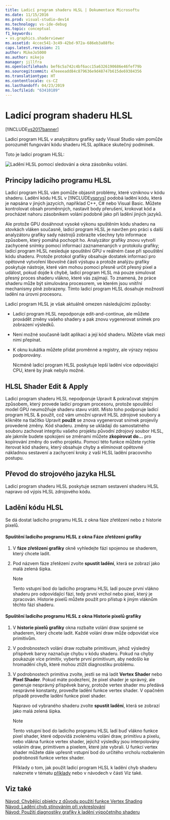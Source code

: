 ```yaml
---
title: Ladicí program shaderu HLSL | Dokumentace Microsoftu
ms.date: 11/15/2016
ms.prod: visual-studio-dev14
ms.technology: vs-ide-debug
ms.topic: conceptual
f1_keywords:
- vs.graphics.shaderviewer
ms.assetid: 4ccec541-3c49-42bd-972a-686eb3a88fbc
caps.latest.revision: 21
author: MikeJo5000
ms.author: mikejo
manager: jillfra
ms.openlocfilehash: bef6c5a742c4bf6acc15a6326190686e46fef79b
ms.sourcegitcommit: 47eeeeadd84c879636e9d48747b615de69384356
ms.translationtype: HT
ms.contentlocale: cs-CZ
ms.lasthandoff: 04/23/2019
ms.locfileid: "63410189"
---
```

# <a name="hlsl-shader-debugger"></a>Ladicí program shaderu HLSL
[!INCLUDE[vs2017banner](../includes/vs2017banner.md)]

Ladicí program HLSL v analyzátoru grafiky sady Visual Studio vám pomůže porozumět fungování kódu shaderu HLSL aplikace skutečný podmínek.  
  
 Toto je ladicí program HLSL:  
  
 ![Ladění HLSL pomocí sledování a okna zásobníku volání. ](../debugger/media/gfx-diag-demo-hlsl-debugger-orientation.png "gfx_diag_demo_hlsl_debugger_orientation")  
  
## <a name="understanding-the-hlsl-debugger"></a>Principy ladicího programu HLSL  
 Ladicí program HLSL vám pomůže objasnit problémy, které vzniknou v kódu shaderu. Ladění kódu HLSL v [!INCLUDE[vsprvs](../includes/vsprvs-md.md)] podobá ladění kódu, která je napsána v jiných jazycích, například C++, C# nebo Visual Basic. Můžete kontrolovat obsah proměnných, nastavit body přerušení, krokovat kód a procházet nahoru zásobníkem volání podobně jako při ladění jiných jazyků.  
  
 Ale protože GPU dosáhnout vysoké výkonu spuštěním kódu shaderu na stovkách vláken současně, ladicí program HLSL je navržen pro práci s další analyzátoru grafiky sady nástrojů zobrazíte všechny tyto informace způsobem, který pomáhá pochopit ho. Analyzátor grafiky znovu vytvoří zachycené snímky pomocí informací zaznamenaných v protokolu grafiky; ladicí program HLSL nesleduje spouštění GPU v reálném čase při spouštění kódu shaderu. Protože protokol grafiky obsahuje dostatek informací pro opětovné vytvoření libovolné části výstupu a protože analýzu grafiky poskytuje nástroje, které vám mohou pomoci přesně určit přesný pixel a událost, pokud dojde k chybě, ladicí program HLSL má pouze simulovat přesný proces shaderu vlákno, které vás zajímají. To znamená, že práce shaderu může být simulována procesorem, ve kterém jsou vnitřní mechanismy plně zobrazeny. Tímto ladicí program HLSL dosahuje možností ladění na úrovni procesoru.  
  
 Ladicí program HLSL je však aktuálně omezen následujícími způsoby:  
  
- Ladicí program HLSL nepodporuje edit-and-continue, ale můžete provádět změny vašeho shadery a pak znovu vygenerovat snímek pro zobrazení výsledků.  
  
- Není možné současně ladit aplikaci a její kód shaderu. Můžete však mezi nimi přepínat.  
  
- K oknu kukátka můžete přidat proměnné a registry, ale výrazy nejsou podporovány.  
  
  Nicméně ladicí program HLSL poskytuje lepší ladění více odpovídající CPU, které by jinak nebylo možné.  
  
## <a name="hlsl-shader-edit--apply"></a>HLSL Shader Edit & Apply  
 Ladicí program shaderu HLSL nepodporuje Upravit & pokračovat stejným způsobem, který provede ladicí program procesoru, protože spouštěcí model GPU neumožňuje shaderu stavu vrátit. Místo toho podporuje ladicí program HLSL & použít, což vám umožní upravit HLSL zdrojové soubory a klikněte na tlačítko Upravit **použít** se znova vygenerovat snímek projevily provedené změny. Kód shaderu. změny se ukládají do samostatného souboru zachovat integritu vašeho projektu původní zdrojový soubor HLSL, ale jakmile budete spokojeni se změnami můžete **zkopírovat do...** pro kopírování změny do svého projektu. Pomocí této funkce můžete rychle iterovat kód shaderu, který obsahuje chyby a eliminovat opětovné nákladnou sestavení a zachycení kroky z vaší HLSL ladění pracovního postupu.  
  
## <a name="hlsl-disassembly"></a>Převod do strojového jazyka HLSL  
 Ladicí program shaderu HLSL poskytuje seznam sestavení shaderu HLSL napravo od výpis HLSL zdrojového kódu.  
  
## <a name="debugging-hlsl-code"></a>Ladění kódu HLSL  
 Se dá dostat ladicího programu HLSL z okna fáze zřetězení nebo z historie pixelů.  
  
#### <a name="to-start-the-hlsl-debugger-from-the-graphics-pipeline-stages-window"></a>Spuštění ladicího programu HLSL z okna Fáze zřetězení grafiky  
  
1. V **fáze zřetězení grafiky** okně vyhledejte fázi spojenou se shaderem, který chcete ladit.  
  
2. Pod názvem fáze zřetězení zvolte **spustit ladění**, která se zobrazí jako malá zelená šipka.  
  
    > [!NOTE]
    > Tento vstupní bod do ladicího programu HLSL ladí pouze první vlákno shaderu pro odpovídající fázi, tedy první vrchol nebo pixel, který je zpracován. Historie pixelů můžete použít pro přístup k jiným vláknům těchto fází shaderu.  
  
#### <a name="to-start-the-hlsl-debugger-from-the-graphics-pixel-history"></a>Spuštění ladicího programu HLSL z okna Historie pixelů grafiky  
  
1. V **historie pixelů grafiky** okna rozbalte volání draw spojené se shaderem, který chcete ladit. Každé volání draw může odpovídat více primitivům.  
  
2. V podrobnostech volání draw rozbalte primitivum, jehož výsledný příspěvek barvy naznačuje chybu v kódu shaderu. Pokud na chyby poukazuje více primitiv, vyberte první primitivum, aby nedošlo ke hromadění chyb, které mohou ztížit diagnostiku problému.  
  
3. V podrobnostech primitiva zvolte, jestli se má ladit **Vertex Shader** nebo **Pixel Shader**. Pokud máte podezření, že pixel shader je správný, ale generuje nesprávný příspěvek barvy, protože vertex shader mu předává nesprávné konstanty, proveďte ladění funkce vertex shader. V opačném případě proveďte ladění funkce pixel shader.  
  
    Napravo od vybraného shaderu zvolte **spustit ladění**, která se zobrazí jako malá zelená šipka.  
  
   > [!NOTE]
   > Tento vstupní bod do ladicího programu HLSL ladí buď vlákno funkce pixel shader, které odpovídá zvolenému volání draw, primitivu a pixelu, nebo vlákna funkce vertex shader, jejichž výsledky jsou interpolovány voláním draw, primitivem a pixelem, které jste vybrali. U funkcí vertex shader můžete dále upřesnit vstupní bod do určitého vrcholu rozbalením podrobností funkce vertex shader.  
  
   Příklady o tom, jak použít ladicí program HLSL k ladění chyb shaderu naleznete v tématu [příklady](../debugger/graphics-diagnostics-examples.md) nebo v návodech v části Viz také.  
  
## <a name="see-also"></a>Viz také  
 [Návod: Chybějící objekty z důvodu použití funkce Vertex Shading](../debugger/walkthrough-missing-objects-due-to-vertex-shading.md)   
 [Návod: Ladění chyb stínováním při vykreslování](../debugger/walkthrough-debugging-rendering-errors-due-to-shading.md)   
 [Návod: Použití diagnostiky grafiky k ladění výpočetního shaderu](../debugger/walkthrough-using-graphics-diagnostics-to-debug-a-compute-shader.md)
